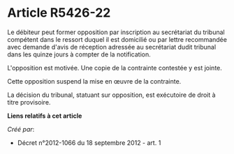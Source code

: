 # Article R5426-22

Le débiteur peut former opposition par inscription au secrétariat du tribunal compétent dans le ressort duquel il est
domicilié ou par lettre recommandée avec demande d'avis de réception adressée au secrétariat dudit tribunal dans les quinze
jours à compter de la notification. 

L'opposition est motivée. Une copie de la contrainte contestée y est jointe. 

Cette opposition suspend la mise en œuvre de la contrainte. 

La décision du tribunal, statuant sur opposition, est exécutoire de droit à titre provisoire.

**Liens relatifs à cet article**

_Créé par_:

  - Décret n°2012-1066 du 18 septembre 2012 - art. 1
